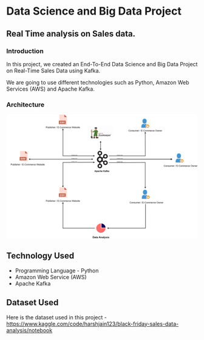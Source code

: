 # Data Science and Big Data Project

## Real Time analysis on Sales data.

### Introduction

In this project, we created an End-To-End Data Science and Big Data Project on Real-Time Sales Data using Kafka.

We are going to use different technologies such as Python, Amazon Web Services (AWS) and Apache Kafka.

### Architecture

<img src="Architecture.jpg">

## Technology Used

- Programming Language - Python
- Amazon Web Service (AWS)
- Apache Kafka

## Dataset Used

Here is the dataset used in this project - https://www.kaggle.com/code/harshjain123/black-friday-sales-data-analysis/notebook
